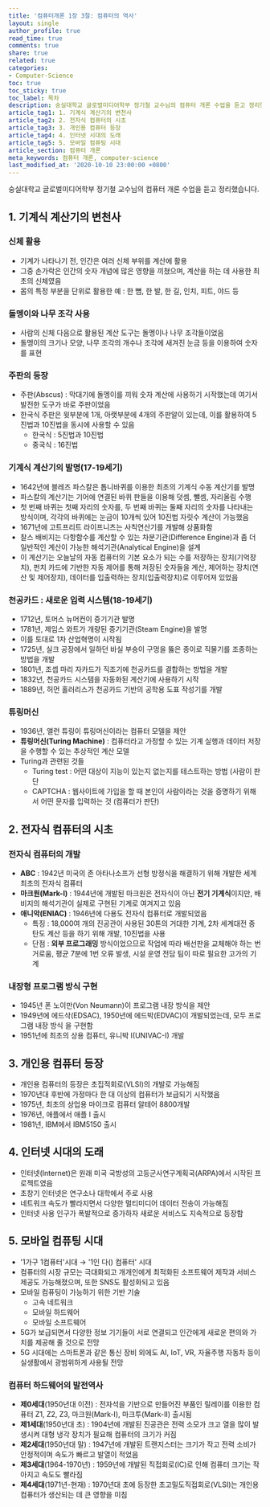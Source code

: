 ```yaml
---
title: '컴퓨터개론 1장 3절: 컴퓨터의 역사'
layout: single
author_profile: true
read_time: true
comments: true
share: true
related: true
categories:
- Computer-Science
toc: true
toc_sticky: true
toc_label: 목차
description: 숭실대학교 글로벌미디어학부 정기철 교수님의 컴퓨터 개론 수업을 듣고 정리했습니다.
article_tag1: 1. 기계식 계산기의 변천사
article_tag2: 2. 전자식 컴퓨터의 시초
article_tag3: 3. 개인용 컴퓨터 등장
article_tag4: 4. 인터넷 시대의 도래
article_tag5: 5. 모바일 컴퓨팅 시대
article_section: 컴퓨터 개론
meta_keywords: 컴퓨터 개론, computer-science
last_modified_at: '2020-10-10 23:00:00 +0800'
---
```


숭실대학교 글로벌미디어학부 정기철 교수님의 컴퓨터 개론 수업을 듣고 정리했습니다.

## 1. 기계식 계산기의 변천사
### **신체 활용**
  - 기계가 나타나기 전, 인간은 여러 신체 부위를 계산에 활용
  - 그중 손가락은 인간의 숫자 개념에 많은 영향을 끼쳤으며, 계산을 하는 데 사용한 최초의 신체였음
  - 몸의 특정 부분을 단위로 활용한 예 : 한 뼘, 한 발, 한 길, 인치, 피트, 야드 등
### **돌멩이와 나무 조각 사용**
  - 사람의 신체 다음으로 활용된 계산 도구는 돌멩이나 나무 조각들이었음
  - 돌멩이의 크기나 모양, 나무 조각의 개수나 조각에 새겨진 눈금 등을 이용하여 숫자를 표현
### **주판의 등장**
  - 주판(Abscus) : 막대기에 돌멩이를 끼워 숫자 계산에 사용하기 시작했는데 여기서 발전한 도구가 바로 주판이었음
  - 한국식 주판은 윗부분에 1개, 아랫부분에 4개의 주판알이 있는데, 이를 활용하여 5진법과 10진법을 동시에 사용할 수 있음
    - 한국식 :  5진법과 10진법
    - 중국식 : 16진법
### **기계식 계산기의 발명(17-19세기)**
  - 1642년에 블레즈 파스칼은 톱니바퀴를 이용한 최초의 기계식 수동 계산기를 발명
  - 파스칼의 계산기는 기어에 연결된 바퀴 판들을 이용해 덧셈, 뺄셈, 자리올림 수행
  - 첫 번째 바퀴는 첫째 자리의 숫자를, 두 번째 바퀴는 둘째 자리의 숫자를 나타내는 방식이며, 각각의 바퀴에는 눈금이 10개씩 있어 10진법 자릿수 계산이 가능했음
  - 1671년에 고트프리트 라이프니츠는 사칙연산기를 개발해 상품화함
  - 찰스 배비지는 다항함수를 계산할 수 있는 차분기관(Difference Engine)과 좀 더 일반적인 계산이 가능한 해석기관(Analytical Engine)을 설계
  - 이 계산기는 오늘날의 자동 컴퓨터의 기본 요소가 되는 수를 저장하는 장치(기억장치), 펀치 카드에 기반한 자동 제어를 통해 저장된 숫자들을 계산, 제어하는 장치(연산 및 제어장치), 데이터를 입출력하는 장치(입출력장치)로 이루어져 있었음
### **천공카드 : 새로운 입력 시스템(18-19세기)**
  - 1712년, 토머스 뉴머컨이 증기기관 발명
  - 1781년, 제임스 와트가 개량된 증기기관(Steam Engine)을 발명
  - 이를 토대로 1차 산업혁명이 시작됨
  - 1725년, 실크 공장에서 일하던 바실 부숑이 구멍을 뚫은 종이로 직물기를 조종하는 방법을 개발
  - 1801년, 조셉 마리 자카드가 직조기에 천공카드를 결합하는 방법을 개발
  - 1832년, 천공카드 시스템을 자동화된 계산기에 사용하기 시작
  - 1889년, 허먼 홀러리스가 천공카드 기반의 공학용 도표 작성기를 개발
### **튜링머신**
  - 1936년, 앨런 튜링이 튜링머신이라는 컴퓨터 모델을 제안
  - **튜링머신(Turing Machine)** : 컴퓨터라고 가정할 수 있는 기계 실행과 데이터 저장을 수행할 수 있는 추상적인 계산 모델
  - Turing과 관련된 것들
    - Turing test : 어떤 대상이 지능이 있는지 없는지를 테스트하는 방법 (사람이 판단
    - CAPTCHA : 웹사이트에 가입을 할 때 본인이 사람이라는 것을 증명하기 위해서 어떤 문자를 입력하는 것 (컴퓨터가 판단)

## 2. 전자식 컴퓨터의 시초
### **전자식 컴퓨터의 개발**
  - **ABC** : 1942년 미국의 존 아타나소프가 선형 방정식을 해결하기 위해 개발한 세계 최초의 전자식 컴퓨터
  - **마크원(Mark-I)** : 1944년에 개발된 마크원은 전자식이 아닌 **전기 기계식**이지만, 배비지의 해석기관이 실제로 구현된 기계로 여겨지고 있음
  - **애니악(ENIAC)** : 1946년에 다용도 전자식 컴퓨터로 개발되었음
    - 특징 : 18,000여 개의 진공관이 사용된 30톤의 거대한 기계, 2차 세계대전 중 탄도 계산 등을 하기 위해 개발, 10진법을 사용
    - 단점 : **외부 프로그래밍** 방식이었으므로 작업에 따라 배선판을 교체해야 하는 번거로움, 평균 7분에 1번 오류 발생, 시설 운영 전담 팀이 따로 필요한 고가의 기계
### **내장형 프로그램 방식 구현**
  - 1945년 폰 노이만(Von Neumann)이 프로그램 내장 방식을 제안
  - 1949년에 에드삭(EDSAC), 1950년에 에드박(EDVAC)이 개발되었는데, 모두 프로그램 내장 방식 을 구현함
  - 1951년에 최초의 상용 컴퓨터, 유니박 I(UNIVAC-I) 개발

## 3. 개인용 컴퓨터 등장
- 개인용 컴퓨터의 등장은 초집적회로(VLSI)의 개발로 가능해짐
- 1970년대 후반에 가정마다 한 대 이상의 컴퓨터가 보급되기 시작했음
- 1975년, 최초의 상업용 마이크로 컴퓨터 알테어 8800개발
- 1976년, 애플에서 애플 I 출시
- 1981년, IBM에서 IBM5150 출시

## 4. 인터넷 시대의 도래
- 인터넷(Internet)은 원래 미국 국방성의 고등군사연구계획국(ARPA)에서 시작된 프로젝트였음
- 초창기 인터넷은 연구소나 대학에서 주로 사용
- 네트워크 속도가 빨라지면서 다양한 멀티미디어 데이터 전송이 가능해짐
- 인터넷 사용 인구가 폭발적으로 증가하자 새로운 서비스도 지속적으로 등장함

## 5. 모바일 컴퓨팅 시대
- '1가구 1컴퓨터'시대 → '1인 다() 컴퓨터' 시대
- 컴퓨터의 시장 규모는 극대화되고 개개인에게 최적화된 소프트웨어 제작과 서비스 제공도 가능해졌으며, 또한 SNS도 활성화되고 있음
- 모바일 컴퓨팅이 가능하기 위한 기반 기술
  - 고속 네트워크
  - 모바일 하드웨어
  - 모바일 소프트웨어
- 5G가 보급되면서 다양한 정보 기기들이 서로 연결되고 인간에게 새로운 편의와 가치를 제공해 줄 것으로 전망
- 5G 시대에는 스마트폰과 같은 통신 장비 외에도 AI, IoT, VR, 자율주행 자동차 등이 실생활에서 광범위하게 사용될 전망
### **컴퓨터 하드웨어의 발전역사**
  - **제0세대**(1950년대 이전) : 전자석을 기반으로 만들어진 부품인 릴레이를 이용한 컴퓨터 Z1, Z2, Z3, 마크원(Mark-I), 마크투(Mark-II) 출시됨
  - **제1세대**(1950년대 초) : 1904년에 개발된 진공관은 전력 소모가 크고 열을 많이 발생시켜 대형 냉각 장치가 필요해 컴퓨터의 크기가 커짐
  - **제2세대**(1950년대 말) : 1947년에 개발된 트랜지스터는 크기가 작고 전력 소비가 안정적이며 속도가 빠르고 발열이 적었음
  - **제3세대**(1964-1970년) : 1959년에 개발된 직접회로(IC)로 인해 컴퓨터 크기는 작아지고 속도도 빨라짐
  - **제4세대**(1971년-현재) : 1970년대 초에 등장한 초고밀도직접회로(VLSI)는 개인용 컴퓨터가 생산되는 데 큰 영향을 미침